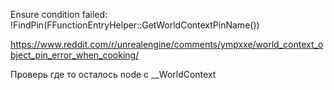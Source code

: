 Ensure condition failed: !FindPin(FFunctionEntryHelper::GetWorldContextPinName())

https://www.reddit.com/r/unrealengine/comments/ympxxe/world_context_object_pin_error_when_cooking/

Проверь где то осталось node c __WorldContext
